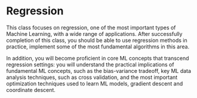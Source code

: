 # Regression

This class focuses on regression, one of the most important types of Machine Learning, with a wide range of applications. After successfully completion of this class, you should be able to use regression methods in practice, implement some of the most fundamental algorithms in this area. 

In addition, you will become proficient in core ML concepts that transcend regression settings: you will understand the practical implications of fundamental ML concepts, such as the bias-variance tradeoff, key ML data analysis techniques, such as cross validation, and the most important optimization techniques used to learn ML models, gradient descent and coordinate descent.
